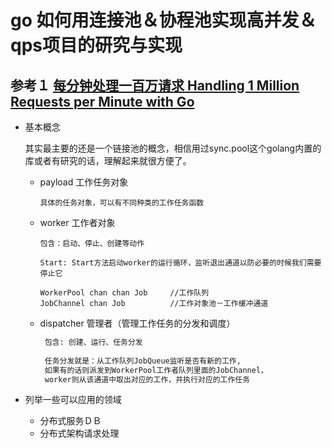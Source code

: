 # go 如何用连接池＆协程池实现高并发＆qps项目的研究与实现


## 参考１ [每分钟处理一百万请求 Handling 1 Million Requests per Minute with Go](http://marcio.io/2015/07/handling-1-million-requests-per-minute-with-golang/)


* 基本概念 
    
   其实最主要的还是一个链接池的概念，相信用过sync.pool这个golang内置的库或者有研究的话，理解起来就很方便了。
   
   
   * payload 工作任务对象
   
       ```
       具体的任务对象，可以有不同种类的工作任务函数
       ```

   * worker 工作者对象
       
       ```
       包含：启动、停止、创建等动作
       
       Start: Start方法启动worker的运行循环，监听退出通道以防必要的时候我们需要停止它
       
       WorkerPool chan chan Job		//工作队列
       JobChannel chan Job 			//工作对象池－工作缓冲通道
       
       ```
   * dispatcher 管理者（管理工作任务的分发和调度）
       
       ```sql
        包含: 创建、运行、任务分发
        
        任务分发就是：从工作队列JobQueue监听是否有新的工作,
        如果有的话则派发到WorkerPool工作者队列里面的JobChannel，
        worker则从该通道中取出对应的工作，并执行对应的工作任务
   
       ```
   
* 列举一些可以应用的领域

   * 分布式服务ＤＢ
   * 分布式架构请求处理







